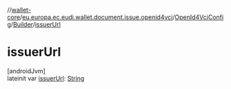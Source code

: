 //[wallet-core](../../../../index.md)/[eu.europa.ec.eudi.wallet.document.issue.openid4vci](../../index.md)/[OpenId4VciConfig](../index.md)/[Builder](index.md)/[issuerUrl](issuer-url.md)

# issuerUrl

[androidJvm]\
lateinit
var [issuerUrl](issuer-url.md): [String](https://kotlinlang.org/api/latest/jvm/stdlib/kotlin/-string/index.html)
